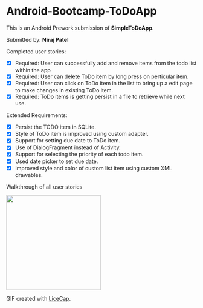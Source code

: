 # Android-Bootcamp-ToDoApp


This is an Android Prework submission of **SimpleToDoApp**.

Submitted by: **Niraj Patel**

Completed user stories:

 * [x] Required: User can successfully add and remove items from the todo list within the app
 * [x] Required: User can delete ToDo item by long press on perticular item.
 * [x] Required: User can click on ToDo item in the list to bring up a edit page to make changes in existing ToDo item.
 * [x] Required: ToDo items is getting persist in a file to retrieve while next use.
 
Extended Requirements:

 * [x] Persist the TODO item in SQLite.
 * [x] Style of ToDo item is improved using custom adapter.
 * [x] Support for setting due date to ToDo item.
 * [x] Use of DialogFragment instead of Activity.
 * [x] Support for selecting the priority of each todo item.
 * [x] Used date picker to set due date. 
 * [x] Improved style and color of custom list item using custom XML drawables. 

Walkthrough of all user stories

<img src='http://i.giphy.com/3oz8xHzaa8cxQNSfM4.gif' width='250'/>

GIF created with [LiceCap](http://www.cockos.com/licecap/).
